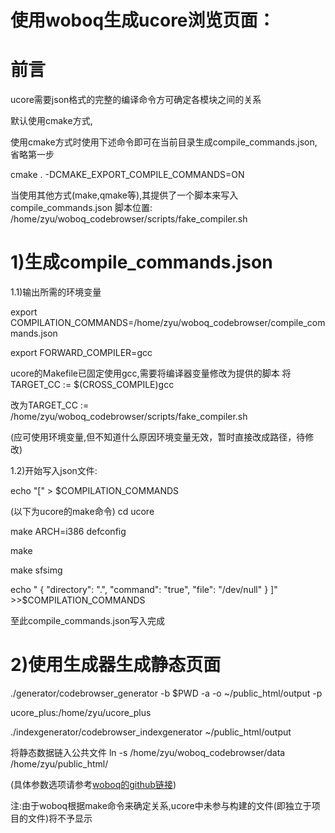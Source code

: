 使用woboq生成ucore浏览页面：
======

前言
======
ucore需要json格式的完整的编译命令方可确定各模块之间的关系

默认使用cmake方式,

使用cmake方式时使用下述命令即可在当前目录生成compile_commands.json,省略第一步

  cmake . -DCMAKE_EXPORT_COMPILE_COMMANDS=ON

当使用其他方式(make,qmake等),其提供了一个脚本来写入compile_commands.json
脚本位置:  /home/zyu/woboq_codebrowser/scripts/fake_compiler.sh

1)生成compile_commands.json
======
1.1)输出所需的环境变量

  export COMPILATION_COMMANDS=/home/zyu/woboq_codebrowser/compile_commands.json

  export FORWARD_COMPILER=gcc

ucore的Makefile已固定使用gcc,需要将编译器变量修改为提供的脚本
将
TARGET_CC := $(CROSS_COMPILE)gcc

改为TARGET_CC := /home/zyu/woboq_codebrowser/scripts/fake_compiler.sh

(应可使用环境变量,但不知道什么原因环境变量无效，暂时直接改成路径，待修改)

1.2)开始写入json文件:

  echo "[" > $COMPILATION_COMMANDS

(以下为ucore的make命令)
  cd ucore

  make ARCH=i386 defconfig

  make

  make sfsimg

  echo " { \"directory\": \".\", \"command\": \"true\", \"file\": \"/dev/null\" } ]" >>$COMPILATION_COMMANDS

至此compile_commands.json写入完成



2)使用生成器生成静态页面
======
  ./generator/codebrowser_generator -b $PWD -a -o ~/public_html/output -p 

  ucore_plus:/home/zyu/ucore_plus

  ./indexgenerator/codebrowser_indexgenerator ~/public_html/output

将静态数据链入公共文件
  ln -s /home/zyu/woboq_codebrowser/data /home/zyu/public_html/

(具体参数选项请参考[woboq的github链接](https://github.com/woboq/woboq_codebrowser))

注:由于woboq根据make命令来确定关系,ucore中未参与构建的文件(即独立于项目的文件)将不予显示

